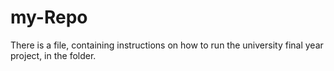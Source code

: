 # my-Repo
There is a file, containing instructions on how to run the university final year project, in the folder.
